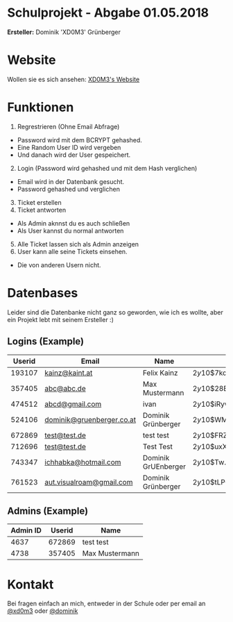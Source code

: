 # Schulprojekt - Abgabe 01.05.2018

**Ersteller:** Dominik 'XD0M3' Grünberger

# Website
Wollen sie es sich ansehen:
[XD0M3's Website](https://xd0m3.eu/schulprojekt/)

# Funktionen
1. Regrestrieren (Ohne Email Abfrage)
* Password wird mit dem BCRYPT gehashed.
* Eine Random User ID wird vergeben
* Und danach wird der User gespeichert.
2. Login (Password wird gehashed und mit dem Hash verglichen)
* Email wird in der Datenbank gesucht.
* Password gehashed und verglichen
3. Ticket erstellen
4. Ticket antworten
* Als Admin aknnst du es auch schließen
* Als User kannst du normal antworten
5. Alle Ticket lassen sich als Admin anzeigen
6. User kann alle seine Tickets einsehen.
* Die von anderen Usern nicht.

# Datenbases

Leider sind die Datenbanke nicht ganz so geworden, wie ich es wollte, aber ein Projekt lebt mit seinem Ersteller :)

## Logins (Example)
|**Userid**|**Email**|**Name**|**Hashed PW**|
|---|---|---|---|
| 193107 | kainz@kaint.at            | Felix Kainz         | $2y$10$7kd1zkd8Hf3C5ICgBM8Y3udIFhJnWX0jhT2Gj9c7BG13rBh8FJCXa |
| 357405 | abc@abc.de                | Max Mustermann      | $2y$10$28Ehx0pqr5o2d/PkwQ1oJ.hisEhA2btFoGJpUOQdTXi3oTuaj16gC |
| 474512 | abcd@gmail.com            | ivan                | $2y$10$iRyw96h/3zTi.pwMiQx64OFj3W4ns2OilYxJ9BWY04Vx7ZJWBWQRy |
| 524106 | dominik@gruenberger.co.at | Dominik Grünberger  | $2y$10$WM4rTehjvZZkBmN8PYGaW.g2wpdFXraSmsT2UBK8RKEvpAQteg/OG |
| 672869 | test@test.de              | test test           | $2y$10$FRZ4QplOBYOClEFHGkWqnOjhefIfZ5fZAKtOtH4gX51UZOGn1MmkW |
| 712696 | test@test.de              | Test Test           | $2y$10$uxX5keX2a5L.PdgNyIVj4.Wuo3IHuH459eDhbrxO4r2gdKkb66yZa |
| 743347 | ichhabka@hotmail.com      | Dominik GrUEnberger | $2y$10$Tw.3s7R0bPq0Pby2qWvCf.FDJOJ/waP32cSeAydQjCzg3Acm.84r6 |
| 761523 | aut.visualroam@gmail.com  | Dominik Grünberger  | $2y$10$tLPQ1Horye4ulEPpehRcfOoKAdbAaFOQRf2KAOnYccR/kZ9qL0HKC |

## Admins (Example)
|**Admin ID**|**Userid**|**Name**|
|---|---|---|
|     4637 |  672869 | test test      |
|     4738 |  357405 | Max Mustermann |

# Kontakt

Bei fragen einfach an mich, entweder in der Schule oder per email an
[@xd0m3](mailto:xd0m3@staff.eslgaming.com)
oder
[@dominik](mailto:grunbergerdominik@gmail.com)
